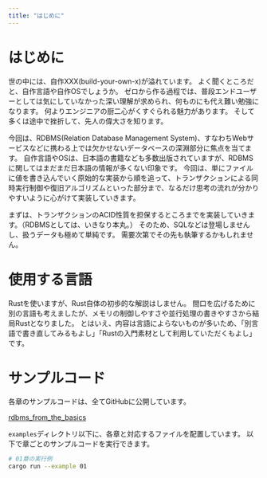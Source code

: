 ```yaml
---
title: "はじめに"
---
```


# はじめに

世の中には、自作XXX(build-your-own-x)が溢れています。
よく聞くところだと、自作言語や自作OSでしょうか。
ゼロから作る過程では、普段エンドユーザーとしては気にしていなかった深い理解が求められ、何ものにも代え難い勉強になります。
何よりエンジニアの厨二心がくすぐられる魅力があります。
そして多くは途中で挫折して、先人の偉大さを知ります。

今回は、RDBMS(Relation Database Management System)、すなわちWebサービスなどに携わる上では欠かせないデータベースの深淵部分に焦点を当てます。
自作言語やOSは、日本語の書籍なども多数出版されていますが、RDBMSに関してはまだまだ日本語の情報が多くない印象です。
今回は、単にファイルに値を書き込んでいく原始的な実装から順を追って、トランザクションによる同時実行制御や復旧アルゴリズムといった部分まで、なるだけ思考の流れが分かりやすいように心がけて実装していきます。

まずは、トランザクションのACID性質を担保するところまでを実装していきます。（RDBMSとしては、いきなり本丸。）
そのため、SQLなどは登場しませんし、扱うデータも極めて単純です。
需要次第でその先も執筆するかもしれません。

# 使用する言語

Rustを使いますが、Rust自体の初歩的な解説はしません。
間口を広げるために別の言語も考えましたが、メモリの制御しやすさや並行処理の書きやすさから結局Rustとなりました。
とはいえ、内容は言語によらないものが多いため、「別言語で書き直してみるもよし」「Rustの入門素材として利用していただくもよし」です。

# サンプルコード

各章のサンプルコードは、全てGitHubに公開しています。

[rdbms_from_the_basics](https://github.com/gtnao/rdbms_from_the_basics)

`examples`ディレクトリ以下に、各章と対応するファイルを配置しています。
以下で章ごとのサンプルコードを実行できます。

```bash
# 01章の実行例
cargo run --example 01
```
